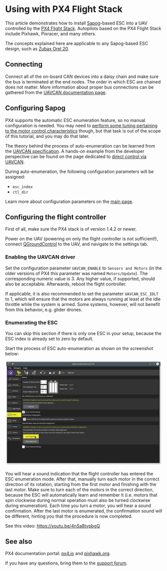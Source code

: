 # Using with PX4 Flight Stack

This article demonstrates how to install [Sapog](/sapog)-based ESC into a UAV controlled by the
[PX4 Flight Stack](http://px4.io).
Autopilots based on the PX4 Flight Stack include Pixhawk, Pixracer, and many others.

The concepts explained here are applicable to any Sapog-based ESC design, such as [Zubax Orel 20](/zubax_orel_20).

## Connecting

Connect all of the on-board CAN devices into a daisy chain and make sure the bus is terminated at the end nodes.
The order in which ESC are chained does not matter.
More information about proper bus connections can be gathered from the [UAVCAN documentation page](/uavcan).

## Configuring Sapog

PX4 supports the automatic ESC enumeration feature, so no manual configuration is needed.
You may need to [perform some tuning pertaining to the motor control characteristics](/sapog/tuning) though,
but that task is out of the scope of this tutorial, and you may do that later.

The theory behind the process of auto-enumeration can be learned from the [UAVCAN specification](http://uavcan.org).
A hands-on example from the developer perspective can be found on the page dedicated to
[direct control via UAVCAN](/sapog/direct_control_via_uavcan).

During auto-enumeration, the following configuration parameters will be assigned:

* `esc_index`
* `ctl_dir`

Learn more about configuration parameters on the [main page](/sapog).

## Configuring the flight controller

First of all, make sure the PX4 stack is of version 1.4.2 or newer.

Power on the UAV (powering on only the flight controller is not sufficient!),
connect [QGroundControl](http://qgroundcontrol.com) to the UAV, and navigate to the settings tab.

### Enabling the UAVCAN driver

Set the configuration parameter `UAVCAN_ENABLE` to `Sensors and Motors`
(in the older versions of PX4 this parameter was named `Motors/Update`).
The corresponding numeric value is 3.
Any higher value, if supported, should also be acceptable.
Afterwards, reboot the flight controller.

If applicable, it is also recommended to set the parameter `UAVCAN_ESC_IDLT` to 1,
which will ensure that the motors are always running at least at the idle throttle
while the system is armed.
Some systems, however, will not benefit from this behavior, e.g. glider drones.

### Enumerating the ESC

You can skip this section if there is only one ESC in your setup,
because the ESC index is already set to zero by default.

Start the process of ESC auto-enumeration as shown on the screenshot below:

<img src="qgroundcontrol_uavcan_esc_enumeration.png" title="QGroundControl - UAVCAN ESC auto-enumeration">

You will hear a sound indication that the flight controller has entered the ESC enumeration mode.
After that, manually turn each motor in the correct direction of its rotation,
starting from the first motor and finishing with the last motor.
Make sure to turn each of the motors in the correct direction,
because the ESC will automatically learn and remember it
(i.e. motors that spin clockwise during normal operation must also be turned clockwise during enumeration).
Each time you turn a motor, you will hear a sound confirmation.
After the last motor is enumerated, the confirmation sound will be different,
hinting you that the procedure is now completed.

See this video: <https://youtu.be/4nSa8tvpbgQ>

## See also

PX4 documentation portal: [px4.io](http://px4.io) and [pixhawk.org](http://pixhawk.org).

If you have any questions, bring them to the [support forum](https://productforums.zubax.com).
